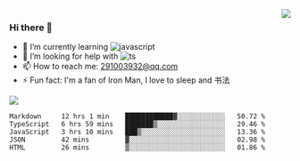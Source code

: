 <img align='right' src='https://github-readme-stats.vercel.app/api?username=niaogege&show_icons=true&theme=radical'/>

### Hi there 👋

- 🌱 I’m currently learning ![javascript](https://img.shields.io/badge/javacript-learn-orange)
- 🤔 I’m looking for help with ![ts](https://img.shields.io/badge/ts-learn-yellow)
- 📫 How to reach me: 291003932@qq.com
- ⚡ Fun fact:  I'm a fan of Iron Man, I love to sleep and 书法

![](https://github-readme-stats.vercel.app/api/top-langs/?username=niaogege&layout=compact)

<!--START_SECTION:waka-->
```text
Markdown     12 hrs 1 min    ████████████▓░░░░░░░░░░░░   50.72 % 
TypeScript   6 hrs 59 mins   ███████▒░░░░░░░░░░░░░░░░░   29.46 % 
JavaScript   3 hrs 10 mins   ███▒░░░░░░░░░░░░░░░░░░░░░   13.36 % 
JSON         42 mins         ▓░░░░░░░░░░░░░░░░░░░░░░░░   02.98 % 
HTML         26 mins         ▒░░░░░░░░░░░░░░░░░░░░░░░░   01.86 % 
```
<!--END_SECTION:waka-->
